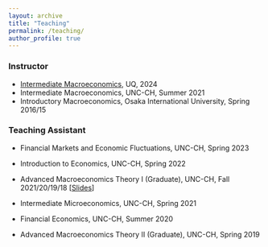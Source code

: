 ```yaml
---
layout: archive
title: "Teaching"
permalink: /teaching/
author_profile: true
---
```


### Instructor
* <a href="https://course-profiles.uq.edu.au/student_section_loader/section_1/131477">Intermediate Macroeconomics</a>, UQ, 2024
* Intermediate Macroeconomics, UNC-CH, Summer 2021
* Introductory Macroeconomics, Osaka International University, Spring 2016/15

### Teaching Assistant
* Financial Markets and Economic Fluctuations, UNC-CH, Spring 2023
* Introduction to Economics, UNC-CH, Spring 2022
* Advanced Macroeconomics Theory I (Graduate), UNC-CH, Fall 2021/20/19/18 \[[Slides](https://github.com/yanranecon/Econ720_Recitation)\]  
  
  [//]: # (**Outstanding Graduate Teaching Assistant Award 2020**)
  
  [//]: # (**Outstanding Graduate Teaching Assistant Award 2019**)
  
  [//]: # (**Outstanding Graduate Teaching Assistant Award 2018**)
  
* Intermediate Microeconomics, UNC-CH, Spring 2021
* Financial Economics, UNC-CH, Summer 2020
* Advanced Macroeconomics Theory II (Graduate), UNC-CH, Spring 2019
